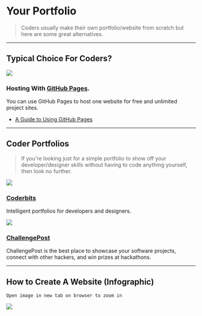 # Your Portfolio

> Coders usually make their own portfolio/website from scratch but here are some great alternatives.

---

## Typical Choice For Coders?

![](https://huacm.files.wordpress.com/2015/03/githubpages.png)

### Hosting With [GitHub Pages](https://pages.github.com/).

You can use GitHub Pages to host one website for free and unlimited project sites.

- [A Guide to Using GitHub Pages](http://www.thinkful.com/learn/a-guide-to-using-github-pages/)

---

## Coder Portfolios

> If you're looking just for a simple portfolio to show off your developer/designer skills without having to code anything yourself, then look no further.

![](https://huacm.files.wordpress.com/2015/03/coderbits.png)

### [Coderbits](https://coderbits.com)

Intelligent portfolios for developers and designers.

![](https://huacm.files.wordpress.com/2015/03/challengepost.png)

### [ChallengePost](http://challengepost.com)

ChallengePost is the best place to showcase your software projects, connect with other hackers, and win prizes at hackathons.

---

## How to Create A Website (Infographic)

`Open image in new tab on browser to zoom in`

![](http://cdn4.carlcheo.com/wp-content/uploads/2015/02/how-to-create-a-website-infographic.jpg)
